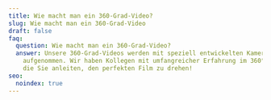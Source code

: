```yaml
---
title: Wie macht man ein 360-Grad-Video?
slug: Wie macht man ein 360-Grad-Video
draft: false
faq:
  question: Wie macht man ein 360-Grad-Video?
  answer: Unsere 360-Grad-Videos werden mit speziell entwickelten Kameras
    aufgenommen. Wir haben Kollegen mit umfangreicher Erfahrung im 360°-Bereich,
    die Sie anleiten, den perfekten Film zu drehen!
seo:
  noindex: true
---
```

